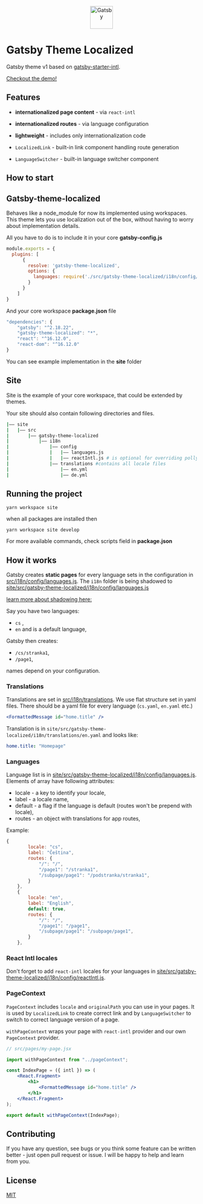 <p align="center">
  <a href="https://www.gatsbyjs.org">
    <img alt="Gatsby" src="https://www.gatsbyjs.org/monogram.svg" width="60" />
  </a>
</p>

# Gatsby Theme Localized

Gatsby theme v1 based on [gatsby-starter-intl](https://github.com/tomekskuta/gatsby-starter-intl).

[Checkout the demo!](https://gatsby-starter-internationalized.ack.ee)

## Features

-   **internationalized page content** - via `react-intl`
-   **internationalized routes** - via language configuration
-   **lightweight** - includes only internationalization code

-   `LocalizedLink` - built-in link component handling route generation
-   `LanguageSwitcher` - built-in language switcher component

## How to start

## Gatsby-theme-localized
Behaves like a node_module for now its implemented using workspaces.
This theme lets you use localization out of the box, without having to worry about implementation details.

All you have to do is to include it in your core **gatsby-config.js**

```javascript
module.exports = {
  plugins: [
      {
        resolve: 'gatsby-theme-localized',
        options: {
          languages: require('./src/gatsby-theme-localized/i18n/config/languages'),
        }
      }
    ]
}
```

And your core workspace **package.json** file

```javascript
"dependencies": {
    "gatsby": "^2.18.22",
    "gatsby-theme-localized": "*",
    "react": "^16.12.0",
    "react-dom": "^16.12.0"
}
```

You can see example implementation in the **site** folder

## Site
Site is the example of your core workspace, that could be extended by themes.

Your site should also contain following directories and files.

```bash
|—— site
|   |—— src
|       |—— gatsby-theme-localized
|           |—— i18n
|               |—— config   
|               |   |—— languages.js
|               |   |—— reactIntl.js # is optional for overriding pollyfills etc
|               |—— translations #contains all locale files
|                   |—— en.yml 
|                   |—— de.yml  
```

## Running the project 
`yarn workspace site`

when all packages are installed then

`yarn workspace site develop`

For more available commands, check scripts field in **package.json**

## How it works

Gatsby creates **static pages** for every language sets in the configuration in [src/i18n/config/languages.js](src/i18n/config/languages.js). The `i18n` folder is being shadowed to [site/src/gatsby-theme-localized/i18n/config/languages.js](site/src/gatsby-theme-localized/i18n/config/languages.js) 

[learn more about shadowing here:](https://www.gatsbyjs.org/docs/themes/shadowing/)

Say you have two languages:

-   `cs` ,
-   `en` and is a default language,

Gatsby then creates:

-   `/cs/stranka1`,
-   `/page1`, 

names depend on your configuration.

### Translations

Translations are set in [src/i18n/translations](site/src/gatsby-theme-localized/i18n/translations). We use flat structure set in yaml files. There should be a yaml file for every language (`cs.yaml`, `en.yaml` etc.)

```jsx
<FormattedMessage id="home.title" />
```

Translation is in `site/src/gatsby-theme-localized/i18n/translations/en.yaml` and looks like:

```yaml
home.title: "Homepage"
```

### Languages

Language list is in [site/src/gatsby-theme-localized/i18n/config/languages.js](site/src/gatsby-theme-localized/i18n/config/languages.js). Elements of array have following attributes:

-   locale - a key to identify your locale,
-   label - a locale name,
-   default - a flag if the language is default (routes won't be prepend with locale),
-   routes - an object with translations for app routes,

Example:

```js
{
        locale: "cs",
        label: "Čeština",
        routes: {
            "/": "/",
            "/page1": "/stranka1",
            "/subpage/page1": "/podstranka/stranka1",
        }
    },
    {
        locale: "en",
        label: "English",
        default: true,
        routes: {
            "/": "/",
            "/page1": "/page1",
            "/subpage/page1": "/subpage/page1",
        }
    },
```

### React Intl locales
Don't forget to add `react-intl` locales for your languages in [site/src/gatsby-theme-localized/i18n/config/reactIntl.js](site/src/gatsby-theme-localized/i18n/config/reactIntl.js).

### PageContext
`PageContext` includes `locale` and `originalPath` you can use in your pages. It is used by `LocalizedLink` to create correct link and by `LanguageSwitcher` to switch to correct language version of a page.

`withPageContext` wraps your page with `react-intl` provider and our own `PageContext` provider.

```jsx
// src/pages/my-page.jsx

import withPageContext from "../pageContext";

const IndexPage = ({ intl }) => (
    <React.Fragment>
        <h1>
            <FormattedMessage id="home.title" />
        </h1>
    </React.Fragment>
);

export default withPageContext(IndexPage);
```

## Contributing

If you have any question, see bugs or you think some feature can be written better - just open pull request or issue. I will be happy to help and learn from you.

## License

[MIT](https://opensource.org/licenses/MIT)
